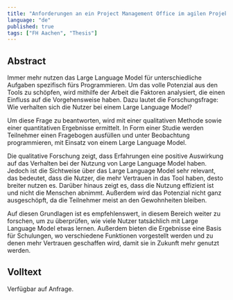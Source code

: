 ```yaml
---
title: "Anforderungen an ein Project Management Office im agilen Projektkontext"
language: "de"
published: true
tags: ["FH Aachen", "Thesis"]
---
```


## Abstract

Immer mehr nutzen das Large Language Model für unterschiedliche Aufgaben
spezifisch fürs Programmieren. Um das volle Potenzial aus den Tools zu
schöpfen, wird mithilfe der Arbeit die Faktoren analysiert, die einen Einfluss
auf die Vorgehensweise haben. Dazu lautet die Forschungsfrage: Wie verhalten
sich die Nutzer bei einem Large Language Model?

Um diese Frage zu beantworten, wird mit einer qualitativen Methode sowie einer
quantitativen Ergebnisse ermittelt. In Form einer Studie werden Teilnehmer
einen Fragebogen ausfüllen und unter Beobachtung programmieren, mit Einsatz von
einem Large Language Model.

Die qualitative Forschung zeigt, dass Erfahrungen eine positive Auswirkung auf
das Verhalten bei der Nutzung von Large Language Model haben. Jedoch ist die
Sichtweise über das Large Language Model sehr relevant, das bedeutet, dass die
Nutzer, die mehr Vertrauen in das Tool haben, desto breiter nutzen es. Darüber
hinaus zeigt es, dass die Nutzung effizient ist und nicht die Menschen abnimmt.
Außerdem wird das Potenzial nicht ganz ausgeschöpft, da die Teilnehmer meist an
den Gewohnheiten bleiben.

Auf diesen Grundlagen ist es empfehlenswert, in diesem Bereich weiter zu
forschen, um zu überprüfen, wie viele Nutzer tatsächlich mit Large Language
Model etwas lernen. Außerdem bieten die Ergebnisse eine Basis für Schulungen,
wo verschiedene Funktionen vorgestellt werden und zu denen mehr Vertrauen
geschaffen wird, damit sie in Zukunft mehr genutzt werden.

## Volltext

Verfügbar auf Anfrage.
